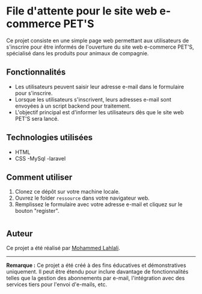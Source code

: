 # File d'attente pour le site web e-commerce PET'S

Ce projet consiste en une simple page web permettant aux utilisateurs de s'inscrire pour être informés de l'ouverture du site web e-commerce PET'S, spécialisé dans les produits pour animaux de compagnie.

## Fonctionnalités

- Les utilisateurs peuvent saisir leur adresse e-mail dans le formulaire pour s'inscrire.
- Lorsque les utilisateurs s'inscrivent, leurs adresses e-mail sont envoyées à un script backend pour traitement.
- L'objectif principal est d'informer les utilisateurs dès que le site web PET'S sera lancé.

## Technologies utilisées

- HTML
- CSS
-MySql
-laravel

## Comment utiliser

1. Clonez ce dépôt sur votre machine locale.
2. Ouvrez le folder `ressource` dans votre navigateur web.
3. Remplissez le formulaire avec votre adresse e-mail et cliquez sur le bouton "register".

#

## Auteur

Ce projet a été réalisé par [Mohammed Lahlali][def].

---

**Remarque :** Ce projet a été créé à des fins éducatives et démonstratives uniquement. Il peut être étendu pour inclure davantage de fonctionnalités telles que la gestion des abonnements par e-mail, l'intégration avec des services tiers pour l'envoi d'e-mails, etc.


[def]: https://github.com/mohmmedlahlali20/PetsWeb

